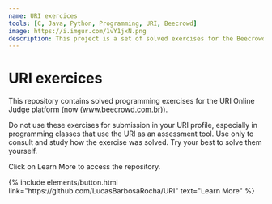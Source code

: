 ```yaml
---
name: URI exercices
tools: [C, Java, Python, Programming, URI, Beecrowd]
image: https://i.imgur.com/1vY1jxN.png
description: This project is a set of solved exercises for the Beecrowd platform.
---
```


# URI exercices

This repository contains solved programming exercises for the URI Online Judge platform (now (www.beecrowd.com.br)).

Do not use these exercises for submission in your URI profile, especially in programming classes that use the URI as an assessment tool.
Use only to consult and study how the exercise was solved. Try your best to solve them yourself.

Click on Learn More to access the repository.

<p class="text-center">
{% include elements/button.html link="https://github.com/LucasBarbosaRocha/URI" text="Learn More" %}
</p>
